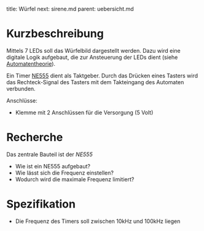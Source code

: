 title: Würfel
next: sirene.md
parent: uebersicht.md

# Kurzbeschreibung
Mittels 7 LEDs soll das Würfelbild dargestellt werden. Dazu wird eine digitale
Logik aufgebaut, die zur Ansteuerung der LEDs dient (siehe [Automatentheorie](../../dic/grundlagen_der_digitaltechnik/automatentheorie.html)).

Ein Timer [NE555](https://de.wikipedia.org/wiki/NE555) dient als Taktgeber. Durch das Drücken eines Tasters wird das
Rechteck-Signal des Tasters mit dem Takteingang des Automaten verbunden.

Anschlüsse:

* Klemme mit 2 Anschlüssen für die Versorgung (5 Volt)

# Recherche
Das zentrale Bauteil ist der *NE555*

* Wie ist ein NE555 aufgebaut?
* Wie lässt sich die Frequenz einstellen?
* Wodurch wird die maximale Frequenz limitiert?

# Spezifikation
* Die Frequenz des Timers soll zwischen 10kHz und 100kHz liegen
